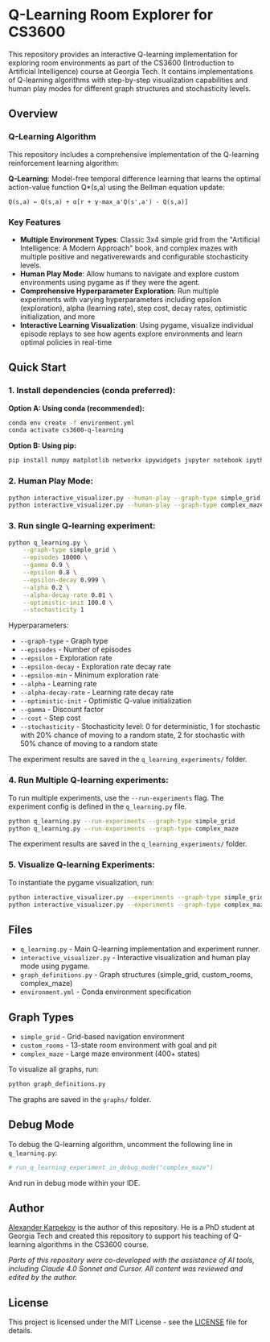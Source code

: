 # Q-Learning Room Explorer for CS3600

This repository provides an interactive Q-learning implementation for exploring room environments as part of the CS3600 (Introduction to Artificial Intelligence) course at Georgia Tech. It contains implementations of Q-learning algorithms with step-by-step visualization capabilities and human play modes for different graph structures and stochasticity levels.

## Overview

### Q-Learning Algorithm

This repository includes a comprehensive implementation of the Q-learning reinforcement learning algorithm:

**Q-Learning**: Model-free temporal difference learning that learns the optimal action-value function Q*(s,a) using the Bellman equation update:
```
Q(s,a) ← Q(s,a) + α[r + γ·max_a'Q(s',a') - Q(s,a)]
```

### Key Features

- **Multiple Environment Types**: Classic 3x4 simple grid from the "Artificial Intelligence: A Modern Approach" book, and complex mazes with multiple positive and negativerewards and configurable stochasticity levels.
- **Human Play Mode**: Allow humans to navigate and explore custom environments using pygame as if they were the agent.
- **Comprehensive Hyperparameter Exploration**: Run multiple experiments with varying hyperparameters including epsilon (exploration), alpha (learning rate), step cost, decay rates, optimistic initialization, and more
- **Interactive Learning Visualization**: Using pygame, visualize individual episode replays to see how agents explore environments and learn optimal policies in real-time

## Quick Start

### **1. Install dependencies (conda preferred):**

   **Option A: Using conda (recommended):**
   ```bash
   conda env create -f environment.yml
   conda activate cs3600-q-learning
   ```

   **Option B: Using pip:**
   ```bash
   pip install numpy matplotlib networkx ipywidgets jupyter notebook ipython pygame tqdm
   ```



### **2. Human Play Mode:**
   ```bash
   python interactive_visualizer.py --human-play --graph-type simple_grid
   python interactive_visualizer.py --human-play --graph-type complex_maze

   ```

### **3. Run single Q-learning experiment:**
   ```bash
   python q_learning.py \
       --graph-type simple_grid \
       --episodes 10000 \
       --gamma 0.9 \
       --epsilon 0.8 \
       --epsilon-decay 0.999 \
       --alpha 0.2 \
       --alpha-decay-rate 0.01 \
       --optimistic-init 100.0 \
       --stochasticity 1
   ```

Hyperparameters:
- `--graph-type` - Graph type
- `--episodes` - Number of episodes
- `--epsilon` - Exploration rate
- `--epsilon-decay` - Exploration rate decay rate
- `--epsilon-min` - Minimum exploration rate
- `--alpha` - Learning rate
- `--alpha-decay-rate` - Learning rate decay rate
- `--optimistic-init` - Optimistic Q-value initialization
- `--gamma` - Discount factor
- `--cost` - Step cost
- `--stochasticity` - Stochasticity level: 0 for deterministic, 1 for stochastic with 20% chance of moving to a random state, 2 for stochastic with 50% chance of moving to a random state

The experiment results are saved in the `q_learning_experiments/` folder.

### **4. Run Multiple Q-learning experiments:**

To run multiple experiments, use the `--run-experiments` flag. The experiment config is defined in the `q_learning.py` file.

   ```bash
   python q_learning.py --run-experiments --graph-type simple_grid
   python q_learning.py --run-experiments --graph-type complex_maze
   ```

The experiment results are saved in the `q_learning_experiments/` folder.

### **5. Visualize Q-learning Experiments:**

To instantiate the pygame visualization, run:

   ```bash
   python interactive_visualizer.py --experiments --graph-type simple_grid
   python interactive_visualizer.py --experiments --graph-type complex_maze
   ```

## Files

- `q_learning.py` - Main Q-learning implementation and experiment runner.
- `interactive_visualizer.py` - Interactive visualization and human play mode using pygame.
- `graph_definitions.py` - Graph structures (simple_grid, custom_rooms, complex_maze)
- `environment.yml` - Conda environment specification

## Graph Types

- `simple_grid` - Grid-based navigation environment
- `custom_rooms` - 13-state room environment with goal and pit
- `complex_maze` - Large maze environment (400+ states)

To visualize all graphs, run:
```bash
python graph_definitions.py
```

The graphs are saved in the `graphs/` folder.


## Debug Mode

To debug the Q-learning algorithm, uncomment the following line in `q_learning.py`:
```python
# run_q_learning_experiment_in_debug_mode("complex_maze")
```
And run in debug mode within your IDE.

## Author

[Alexander Karpekov](https://alexkarpekov.com) is the author of this repository. He is a PhD student at Georgia Tech and created this repository to support his teaching of Q-learning algorithms in the CS3600 course.

*Parts of this repository were co-developed with the assistance of AI tools, including Claude 4.0 Sonnet and Cursor. All content was reviewed and edited by the author.*

## License

This project is licensed under the MIT License - see the [LICENSE](LICENSE) file for details.